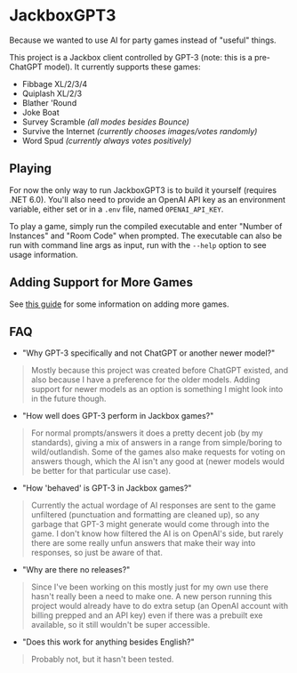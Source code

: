 # JackboxGPT3

Because we wanted to use AI for party games instead of "useful" things.

This project is a Jackbox client controlled by GPT-3 (note: this is a pre-ChatGPT model). It currently supports these games:

- Fibbage XL/2/3/4
- Quiplash XL/2/3
- Blather 'Round
- Joke Boat
- Survey Scramble _(all modes besides Bounce)_
- Survive the Internet _(currently chooses images/votes randomly)_
- Word Spud _(currently always votes positively)_

## Playing

For now the only way to run JackboxGPT3 is to build it yourself (requires .NET 6.0). You'll also need to provide an OpenAI API key as an environment variable, either set or in a `.env` file, named `OPENAI_API_KEY`.

To play a game, simply run the compiled executable and enter "Number of Instances" and "Room Code" when prompted. The executable can also be run with command line args as input, run with the `--help` option to see usage information.

## Adding Support for More Games

See [this guide](Extending.md) for some information on adding more games.

## FAQ

- "Why GPT-3 specifically and not ChatGPT or another newer model?"
> Mostly because this project was created before ChatGPT existed, and also because I have a preference for the older models. Adding support for newer models as an option is something I might look into in the future though.

- "How well does GPT-3 perform in Jackbox games?"
> For normal prompts/answers it does a pretty decent job (by my standards), giving a mix of answers in a range from simple/boring to wild/outlandish. Some of the games also make requests for voting on answers though, which the AI isn't any good at (newer models would be better for that particular use case).

- "How 'behaved' is GPT-3 in Jackbox games?"
> Currently the actual wordage of AI responses are sent to the game unfiltered (punctuation and formatting are cleaned up), so any garbage that GPT-3 might generate would come through into the game. I don't know how filtered the AI is on OpenAI's side, but rarely there are some really unfun answers that make their way into responses, so just be aware of that.

- "Why are there no releases?"
> Since I've been working on this mostly just for my own use there hasn't really been a need to make one. A new person running this project would already have to do extra setup (an OpenAI account with billing prepped and an API key) even if there was a prebuilt exe available, so it still wouldn't be super accessible.

- "Does this work for anything besides English?"
> Probably not, but it hasn't been tested.